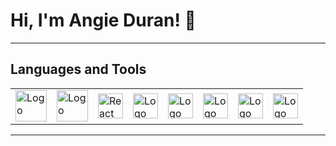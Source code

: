 # Hi, I'm Angie Duran! 👋
---


## Languages and Tools

<table>
  <tr>
    <td><img src="https://www.freepnglogos.com/uploads/javascript-png/javascript-logo-transparent-logo-javascript-images-3.png" alt="Logo" width="50" /></td>
    <td><img src="https://upload.wikimedia.org/wikipedia/commons/thumb/2/27/PHP-logo.svg/2560px-PHP-logo.svg.png" alt="Logo" width="50" /></td>
    <td><img src="https://upload.wikimedia.org/wikipedia/commons/thumb/a/a7/React-icon.svg/539px-React-icon.svg.png" alt="React Logo" width="40" /></td>
    <td><img src="https://cdn-icons-png.flaticon.com/512/5968/5968313.png" alt="Logo" width="40" /></td>
    <td><img src="https://qph.cf2.quoracdn.net/main-qimg-c43424186b9c089b9aa1d64c7f1989c1" alt="Logo" width="40" /></td>
    <td><img src= "https://github.githubassets.com/assets/GitHub-Mark-ea2971cee799.png" alt="Logo" width="40" /> </td>
    <td><img src= "https://www.shareicon.net/download/2016/08/01/639868_development.ico" alt="Logo" width="40" /> </td>
    <td><img src= "https://icons.veryicon.com/png/System/Hex/css%203.png" alt="Logo" width="40" /> </td>

  </tr>
</table>

---










